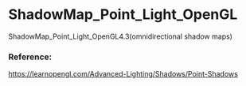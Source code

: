 # ShadowMap_Point_Light_OpenGL
ShadowMap_Point_Light_OpenGL4.3(omnidirectional shadow maps)


### Reference:
https://learnopengl.com/Advanced-Lighting/Shadows/Point-Shadows
